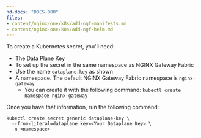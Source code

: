 ```yaml
---
nd-docs: "DOCS-000"
files:
- content/nginx-one/k8s/add-ngf-manifests.md
- content/nginx-one/k8s/add-ngf-helm.md
---
```


To create a Kubernetes secret, you'll need:

- The Data Plane Key
- To set up the secret in the same namespace as NGINX Gateway Fabric
- Use the name `dataplane.key` as shown
- A namespace. The default NGINX Gateway Fabric namespace is `nginx-gateway`
  - You can create it with the following command: `kubectl create namespace nginx-gateway`

Once you have that information, run the following command:


   ```shell
   kubectl create secret generic dataplane-key \
     --from-literal=dataplane.key=<Your Dataplane Key> \
     -n <namespace>
   ```

